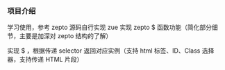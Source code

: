 ### 项目介绍

学习使用，参考 zepto 源码自行实现 zue 实现 zepto $ 函数功能（简化部分细节，主要是加深对 zepto 结构的了解）

实现 $ ，根据传递 selector 返回对应实例（支持 html 标签、ID、Class 选择器，支持传递 HTML 片段）